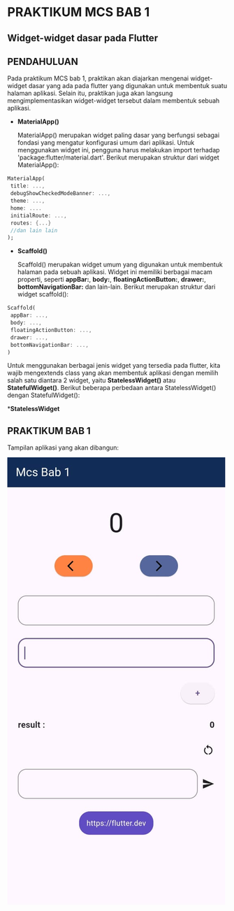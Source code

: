 # **PRAKTIKUM MCS BAB 1**

## **Widget-widget dasar pada Flutter**

## **PENDAHULUAN**

Pada praktikum MCS bab 1, praktikan akan diajarkan mengenai widget-widget dasar yang ada pada flutter yang digunakan untuk membentuk suatu halaman aplikasi. Selain itu, praktikan juga akan langsung mengimplementasikan widget-widget tersebut dalam membentuk sebuah aplikasi.

* **MaterialApp()**

  MaterialApp() merupakan widget paling dasar yang berfungsi sebagai fondasi yang mengatur konfigurasi umum dari aplikasi. Untuk menggunakan widget ini, pengguna harus melakukan import terhadap 'package:flutter/material.dart'. Berikut merupakan struktur dari widget MaterialApp():
```dart
MaterialApp(
 title: ...,
 debugShowCheckedModeBanner: ...,
 theme: ...,
 home: ....
 initialRoute: ...,
 routes: {...}
 //dan lain lain
);
```

* **Scaffold()**
  
  Scaffold() merupakan widget umum yang digunakan untuk membentuk halaman pada sebuah aplikasi. Widget ini memiliki berbagai macam properti, seperti **appBar:**, **body:**, **floatingActionButton:**, **drawer:**, **bottomNavigationBar:** dan lain-lain. Berikut merupakan struktur dari widget scaffold():
```dart
Scaffold(
 appBar: ...,
 body: ...,
 floatingActionButton: ...,
 drawer: ...,
 bottomNavigationBar: ...,
)
```
Untuk menggunakan berbagai jenis widget yang tersedia pada flutter, kita wajib mengextends class yang akan membentuk aplikasi dengan memilih salah satu diantara 2 widget, yaitu **StatelessWidget()** atau **StatefulWidget()**. Berikut beberapa perbedaan antara StatelessWidget() dengan StatefulWidget():

***StatelessWidget**

## **PRAKTIKUM BAB 1**

Tampilan aplikasi yang akan dibangun:

![images/gambar-gambar bab 1/halaman aplikasi1.jpeg](https://github.com/Rokel15/GUNADARMA-ASCL-MCS/blob/zaidan-dev/images/gambar-gambar%20bab%201/halaman%20aplikasi1.jpeg)
